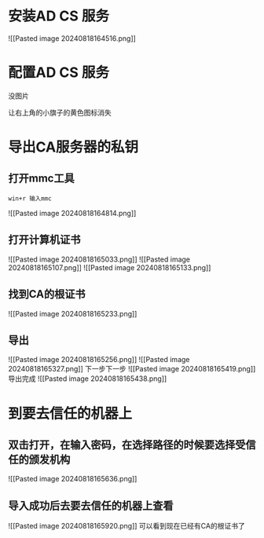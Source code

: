
# 安装AD CS 服务

![[Pasted image 20240818164516.png]]

# 配置AD CS 服务

没图片

让右上角的小旗子的黄色图标消失

# 导出CA服务器的私钥

## 打开mmc工具

	win+r 输入mmc

![[Pasted image 20240818164814.png]]
## 打开计算机证书
![[Pasted image 20240818165033.png]]
![[Pasted image 20240818165107.png]]
![[Pasted image 20240818165133.png]]
## 找到CA的根证书
![[Pasted image 20240818165233.png]]
## 导出
![[Pasted image 20240818165256.png]]
![[Pasted image 20240818165327.png]]
下一步下一步
![[Pasted image 20240818165419.png]]
导出完成
![[Pasted image 20240818165438.png]]

# 到要去信任的机器上
## 双击打开，在输入密码，在选择路径的时候要选择受信任的颁发机构
![[Pasted image 20240818165636.png]]
## 导入成功后去要去信任的机器上查看
![[Pasted image 20240818165920.png]]
可以看到现在已经有CA的根证书了